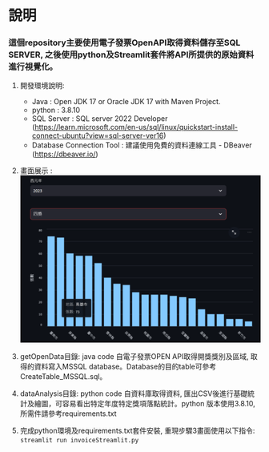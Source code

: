 # 說明
### 這個repository主要使用電子發票OpenAPI取得資料儲存至SQL SERVER, 之後使用python及Streamlit套件將API所提供的原始資料進行視覺化。
1. 開發環境說明:
   * Java : Open JDK 17 or Oracle JDK 17 with Maven Project.
   * python : 3.8.10
   * SQL Server : SQL server 2022 Developer (https://learn.microsoft.com/en-us/sql/linux/quickstart-install-connect-ubuntu?view=sql-server-ver16)
   * Database Connection Tool : 建議使用免費的資料連線工具 - DBeaver (https://dbeaver.io/)
2. 畫面展示 :
![image info](./image/prizeNmbyYear.png)

3. getOpenData目錄: java code 自電子發票OPEN API取得開獎獎別及區域, 取得的資料寫入MSSQL database。Database的目的table可參考CreateTable_MSSQL.sql。
4. dataAnalysis目錄: python code 自資料庫取得資料, 匯出CSV後進行基礎統計及繪圖，可容易看出特定年度特定獎項落點統計。python 版本使用3.8.10, 所需件請參考requirements.txt
5. 完成python環境及requirements.txt套件安裝, 重現步驟3畫面使用以下指令:
````streamlit run invoiceStreamlit.py````
